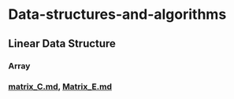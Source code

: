 # Data-structures-and-algorithms

## Linear Data Structure

### Array

### [matrix_C.md](矩陣), [Matrix_E.md](Matrix)
